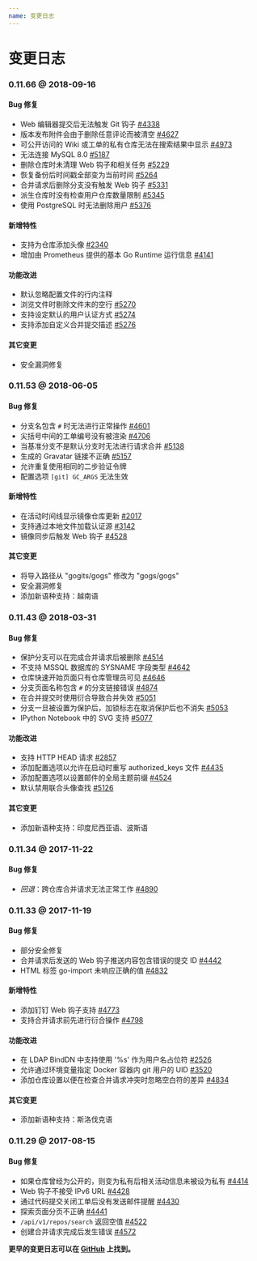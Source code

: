 ```yaml
---
name: 变更日志
---
```


# 变更日志

### 0.11.66 @ 2018-09-16

#### Bug 修复

- Web 编辑器提交后无法触发 Git 钩子 [#4338](https://github.com/gogs/gogs/issues/4338)
- 版本发布附件会由于删除任意评论而被清空 [#4627](https://github.com/gogs/gogs/issues/4627)
- 可公开访问的 Wiki 或工单的私有仓库无法在搜索结果中显示 [#4973](https://github.com/gogs/gogs/issues/4973)
- 无法连接 MySQL 8.0 [#5187](https://github.com/gogs/gogs/issues/5187)
- 删除仓库时未清理 Web 钩子和相关任务 [#5229](https://github.com/gogs/gogs/issues/5229)
- 恢复备份后时间戳全部变为当前时间 [#5264](https://github.com/gogs/gogs/issues/5264)
- 合并请求后删除分支没有触发 Web 钩子 [#5331](https://github.com/gogs/gogs/issues/5331)
- 派生仓库时没有检查用户仓库数量限制 [#5345](https://github.com/gogs/gogs/issues/5345)
- 使用 PostgreSQL 时无法删除用户 [#5376](https://github.com/gogs/gogs/issues/5376)

#### 新增特性

- 支持为仓库添加头像 [#2340](https://github.com/gogs/gogs/issues/2340)
- 增加由 Prometheus 提供的基本 Go Runtime 运行信息 [#4141](https://github.com/gogs/gogs/issues/4141)

#### 功能改进

- 默认忽略配置文件的行内注释
- 浏览文件时剔除文件末的空行 [#5270](https://github.com/gogs/gogs/pull/5270)
- 支持设定默认的用户认证方式 [#5274](https://github.com/gogs/gogs/issues/5274)
- 支持添加自定义合并提交描述 [#5276](https://github.com/gogs/gogs/pull/5276)

#### 其它变更

- 安全漏洞修复

### 0.11.53 @ 2018-06-05

#### Bug 修复

- 分支名包含 `#` 时无法进行正常操作 [#4601](https://github.com/gogs/gogs/issues/4601)
- 尖括号中间的工单编号没有被渲染 [#4706](https://github.com/gogs/gogs/issues/4706)
- 当基准分支不是默认分支时无法进行请求合并 [#5138](https://github.com/gogs/gogs/issues/5138)
- 生成的 Gravatar 链接不正确 [#5157](https://github.com/gogs/gogs/issues/5157)
- 允许重复使用相同的二步验证令牌
- 配置选项 `[git] GC_ARGS` 无法生效

#### 新增特性

- 在活动时间线显示镜像仓库更新 [#2017](https://github.com/gogs/gogs/issues/2017)
- 支持通过本地文件加载认证源 [#3142](https://github.com/gogs/gogs/issues/3142)
- 镜像同步后触发 Web 钩子 [#4528](https://github.com/gogs/gogs/issues/4528)

#### 其它变更

- 将导入路径从 "gogits/gogs" 修改为 "gogs/gogs"
- 安全漏洞修复
- 添加新语种支持：越南语

### 0.11.43 @ 2018-03-31

#### Bug 修复

- 保护分支可以在完成合并请求后被删除 [#4514](https://github.com/gogs/gogs/issues/4514)
- 不支持 MSSQL 数据库的 SYSNAME 字段类型 [#4642](https://github.com/gogs/gogs/issues/4642)
- 仓库快速开始页面只有仓库管理员可见 [#4646](https://github.com/gogs/gogs/issues/4646)
- 分支页面名称包含 `#` 的分支链接错误 [#4874](https://github.com/gogs/gogs/issues/4874)
- 在合并提交时使用衍合导致合并失效 [#5051](https://github.com/gogs/gogs/issues/5051)
- 分支一旦被设置为保护后，加锁标志在取消保护后也不消失 [#5053](https://github.com/gogs/gogs/issues/5053)
- IPython Notebook 中的 SVG 支持 [#5077](https://github.com/gogs/gogs/issues/5077)

#### 功能改进

- 支持 HTTP HEAD 请求 [#2857](https://github.com/gogs/gogs/issues/2857)
- 添加配置选项以允许在启动时重写 authorized_keys 文件 [#4435](https://github.com/gogs/gogs/issues/4435)
- 添加配置选项以设置邮件的全局主题前缀 [#4524](https://github.com/gogs/gogs/issues/4524)
- 默认禁用联合头像查找 [#5126](https://github.com/gogs/gogs/pull/5126)

#### 其它变更

- 添加新语种支持：印度尼西亚语、波斯语

### 0.11.34 @ 2017-11-22

#### Bug 修复

- *回退*：跨仓库合并请求无法正常工作 [#4890](https://github.com/gogs/gogs/issues/4890)

### 0.11.33 @ 2017-11-19

#### Bug 修复

- 部分安全修复
- 合并请求后发送的 Web 钩子推送内容包含错误的提交 ID [#4442](https://github.com/gogs/gogs/issues/4442)
- HTML 标签 go-import 未响应正确的值 [#4832](https://github.com/gogs/gogs/issues/4832)

#### 新增特性

- 添加钉钉 Web 钩子支持 [#4773](https://github.com/gogs/gogs/pull/4773)
- 支持合并请求前先进行衍合操作 [#4798](https://github.com/gogs/gogs/issues/4798)

#### 功能改进

- 在 LDAP BindDN 中支持使用 '%s' 作为用户名占位符 [#2526](https://github.com/gogs/gogs/issues/2526)
- 允许通过环境变量指定 Docker 容器内 git 用户的 UID [#3520](https://github.com/gogs/gogs/issues/3520)
- 添加仓库设置以便在检查合并请求冲突时忽略空白符的差异 [#4834](https://github.com/gogs/gogs/issues/4834)

#### 其它变更

- 添加新语种支持：斯洛伐克语

### 0.11.29 @ 2017-08-15

#### Bug 修复

- 如果仓库曾经为公开的，则变为私有后相关活动信息未被设为私有 [#4414](https://github.com/gogs/gogs/issues/4414)
- Web 钩子不接受 IPv6 URL [#4428](https://github.com/gogs/gogs/issues/4428)
- 通过代码提交关闭工单后没有发送邮件提醒 [#4430](https://github.com/gogs/gogs/issues/4430)
- 探索页面分页不正确 [#4441](https://github.com/gogs/gogs/issues/4441)
- `/api/v1/repos/search` 返回空值 [#4522](https://github.com/gogs/gogs/issues/4522)
- 创建合并请求完成后发生错误 [#4572](https://github.com/gogs/gogs/issues/4572)

**更早的变更日志可以在 [GitHub](https://github.com/gogs/gogs/releases?after=v0.11.29) 上找到。**
